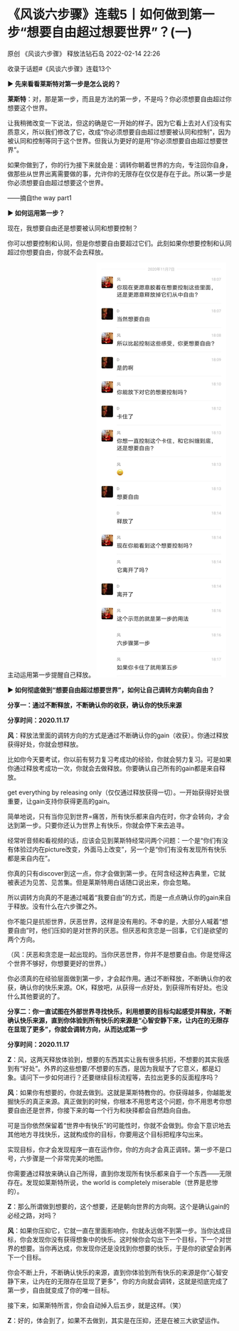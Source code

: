 # 《风谈六步骤》连载5丨如何做到第一步“想要自由超过想要世界”？(一)

原创 《风谈六步骤》 释放法钻石岛 2022-02-14 22:26

收录于话题#《风谈六步骤》连载13个


**► 先来看看莱斯特对第一步是怎么说的？**


**莱斯特**：对，那是第一步，而且是方法的第一步，不是吗？你必须想要自由超过你想要这个世界。

让我稍微改变一下说法，但这的确是它一开始的样子。因为它看上去对人们没有实质意义，所以我们修改了它，改成“你必须想要自由超过想要被认同和控制”，因为被认同和控制等同于这个世界。但我认为更好的是用“你必须想要自由超过想要世界”。

如果你做到了，你的行为接下来就会是：调转你朝着世界的方向，专注回你自身，做那些从世界出离需要做的事，允许你的无限存在仅仅是存在于此。所以第一步是你必须想要自由超过想要这个世界。

——摘自the way part1


**► 如何运用第一步？**

现在，我想要自由还是想要被认同和想要控制？

你可以想要控制和认同，但是你想要自由要超过它们。此刻如果你想要控制和认同超过你想要自由，你就不会去释放。

主动运用第一步提醒自己释放。
!["Chat history"](pictures/2022-04-28-17-10-14.png)
 



**► 如何彻底做到“想要自由超过想要世界”，如何让自己调转方向朝向自由？**

**分享一：通过不断释放，不断确认你的收获，确认你的快乐来源**

**分享时间：2020.11.17**

**风**：释放法里面的调转方向的方式是通过不断确认你的gain（收获）。你通过释放获得好处，你就会想释放。

比如你今天要考试，你以前有努力复习考成功的经验，你就会努力复习。可是如果你通过释放考成功一次，你就会去做释放。你要确认自己所有的gain都是来自释放。

get everything by releasing only（仅仅通过释放获得一切）。一开始获得好处很重要，让gain支持你获得更高的gain。

简单地说，只有当你见到世界=痛苦，所有快乐都来自内在时，你才会转向，才会达到第一步。只要你还认为世界上有快乐，你就会停下来去追寻。

经常听音频和看视频的话，应该会见到莱斯特经常问两个问题：一个是“你们有没有体验过内在picture改变，外面马上改变”，另一个是“你们有没有发现所有快乐都是来自内在”。

你真的只有discover到这一点，你才会做到第一步。在阿含经这种古典里，它就被表述为见苦、见苦集。但是莱斯特用白话随口说出来，你会忽略。

所以调转方向真的不是通过喊着“我要自由”的方式，而是一点点确认你的gain来自于释放。没有什么在六步骤之外。

你不能只是抗拒世界，厌恶世界，这样是没有用的。不幸的是，大部分人喊着“想要自由”时，他们压抑的是对世界的厌恶。但厌恶和贪恋是一回事，它们是欲望的两个方向。

（风：厌恶和贪恋是一起出现的。当你厌恶世界，你并不是想要自由。你是觉得这个世界不够好，你想要更好的世界。）

你必须真的在经验层面做到第一步，才会起作用。通过不断释放，不断确认你的收获，确认你的快乐来源。OK，释放吧，从获得一点好处，到获得所有好处。也没什么其他要说的了。

**分享二：你一直试图在外部世界寻找快乐，利用想要的目标勾起感受并释放，不断确认快乐来源，直到你体验到所有快乐的来源是“心智安静下来，让内在的无限存在显现了更多”，你就会调转方向，从而达成第一步**

**分享时间：2020.11.17**

**Z**：风，这两天释放体验到，想要的东西其实让我有很多抗拒，不想要的其实我感到有“好处”。外界的这些想要/不想要的东西，是因为我赋予了它意义，都是幻象。请问下一步如何进行？还要继续目标流程等，去拉出更多的反面程序吗？

**风**：如果你有想要的，你就去做到。这就是莱斯特教你的。你获得越多，你越能发掘快乐的真正来源。真正做到的时候，你根本不用思考这个问题，你不用思考你想要自由还是世界，你接下来的每一个行为和抉择都会自然趋向自由。

可是当你依然保留着“世界中有快乐”的可能性时，你就不会做到。你会下意识地去其他地方寻找快乐，这就构成你的目标，你要用这个目标把程序勾出来。

实现目标，你才会发现程序一直在运作你，你的方向才会真正调转。第一步不是口号，六步骤是一个非常完美的地图。

你需要通过释放来确认自己所得，直到你发现所有快乐都来自于一个东西——无限存在。发现如莱斯特所说，the world is completely miserable（世界是悲惨的）。

**Z**：那么所谓做到想要的，这个想要，还是朝向世界的方向啊。这个是确认gain的必经之路，对吗？

**风**：如果你压抑它，它就一直在里面影响你，你就永远做不到第一步。当你达成目标，你会发现你没有获得想象中的快乐。这时候你会勾出下一个目标，下一个对世界的想要。当你再达成，你发现你还是没找到你想要的快乐，于是你的欲望会到再下一个目标。

你会不断上升，不断确认快乐的来源，直到你体验到所有快乐的来源是你“心智安静下来，让内在的无限存在显现了更多”，你的方向就会调转，这就是彻底完成了第一步，自由就变成了你的唯一目标。

接下来，如莱斯特所言，你会自动掉入后五步，就是这样。（笑）

**Z**：好的，体会到了，如果不去做到，其实是在压抑，还是在被三大欲望运作。

